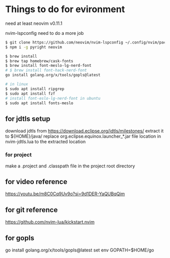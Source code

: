 # Things to do for evironment
need at least neovim v0.11.1

nvim-lspconfig need to do a more job
```bash
$ git clone https://github.com/neovim/nvim-lspconfig ~/.config/nvim/pack/nvim/start/nvim-lspconfig
$ npm i -g pyright neovim
```

```bash
$ brew install 
$ brew tap homebrew/cask-fonts
$ brew install font-meslo-lg-nerd-font
# $ brew install font-hack-nerd-font
go install golang.org/x/tools/gopls@latest
```

```bash
# in linux
$ sudo apt install ripgrep
$ sudo apt install fzf
# install font-eslo-lg-nerd-font in ubuntu
$ sudo apt install fonts-meslo
```

## for jdtls setup
download jdtls from https://download.eclipse.org/jdtls/milestones/
extract it to ${HOME}/java/
replace org.eclipse.equinox.launcher_*.jar file location in nvim-jdtls.lua to the extracted location
### for project
make a .project and .classpath file in the project root directory

## for video reference
https://youtu.be/m8C0Cq9Uv9o?si=9d1DER-YaQUBqQim

## for git reference
https://github.com/nvim-lua/kickstart.nvim

## for gopls
go install golang.org/x/tools/gopls@latest
set env GOPATH=$HOME/go
